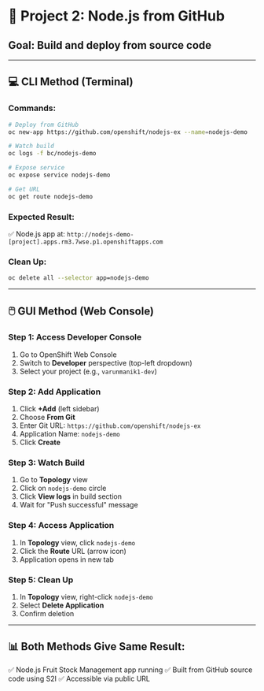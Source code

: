 # 🚀 **Project 2: Node.js from GitHub**

## **Goal:** Build and deploy from source code

---

## 💻 **CLI Method (Terminal)**

### **Commands:**
```bash
# Deploy from GitHub
oc new-app https://github.com/openshift/nodejs-ex --name=nodejs-demo

# Watch build
oc logs -f bc/nodejs-demo

# Expose service
oc expose service nodejs-demo

# Get URL
oc get route nodejs-demo
```

### **Expected Result:**
✅ Node.js app at: `http://nodejs-demo-[project].apps.rm3.7wse.p1.openshiftapps.com`

### **Clean Up:**
```bash
oc delete all --selector app=nodejs-demo
```

---

## 🖱️ **GUI Method (Web Console)**

### **Step 1: Access Developer Console**
1. Go to OpenShift Web Console
2. Switch to **Developer** perspective (top-left dropdown)
3. Select your project (e.g., `varunmanik1-dev`)

### **Step 2: Add Application**
1. Click **+Add** (left sidebar)
2. Choose **From Git**
3. Enter Git URL: `https://github.com/openshift/nodejs-ex`
4. Application Name: `nodejs-demo`
5. Click **Create**

### **Step 3: Watch Build**
1. Go to **Topology** view
2. Click on `nodejs-demo` circle
3. Click **View logs** in build section
4. Wait for "Push successful" message

### **Step 4: Access Application**
1. In **Topology** view, click `nodejs-demo`
2. Click the **Route** URL (arrow icon)
3. Application opens in new tab

### **Step 5: Clean Up**
1. In **Topology** view, right-click `nodejs-demo`
2. Select **Delete Application**
3. Confirm deletion

---

## 📊 **Both Methods Give Same Result:**
✅ Node.js Fruit Stock Management app running
✅ Built from GitHub source code using S2I
✅ Accessible via public URL

